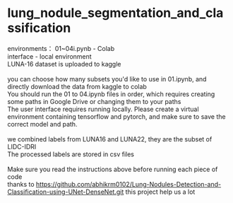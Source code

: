 # lung_nodule_segmentation_and_classification
environments： 01~04i.pynb - Colab<br/>
               interface - local environment<br/>
LUNA-16 dataset is uploaded to kaggle<br/>
<br/>
you can choose how many subsets you'd like to use in 01.ipynb, and directly download the data from kaggle to colab<br/>
You should run the 01 to 04.ipynb files in order, which requires creating some paths in Google Drive or changing them to your paths<br/>
The user interface requires running locally. Please create a virtual environment containing tensorflow and pytorch, and make sure to save the correct model and path.<br/>
<br/>
we combined labels from LUNA16 and LUNA22, they are the subset of LIDC-IDRI<br/>
The processed labels are stored in csv files<br/>
<br/>
Make sure you read the instructions above before running each piece of code<br/>
thanks to https://github.com/abhikrm0102/Lung-Nodules-Detection-and-Classification-using-UNet-DenseNet.git this project help us a lot<br/>
